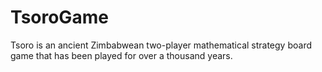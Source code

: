 # TsoroGame
Tsoro is an ancient Zimbabwean two-player mathematical strategy board game that has been played for over a thousand years.
